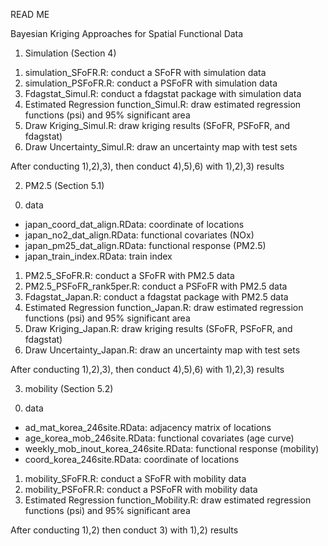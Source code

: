 READ ME

Bayesian Kriging Approaches for Spatial Functional Data


1. Simulation (Section 4)
 1) simulation_SFoFR.R: conduct a SFoFR with simulation data
 2) simulation_PSFoFR.R: conduct a PSFoFR with simulation data
 3) Fdagstat_Simul.R: conduct a fdagstat package with simulation data
 4) Estimated Regression function_Simul.R: draw estimated regression functions (psi) and 95% significant area
 5) Draw Kriging_Simul.R: draw kriging results (SFoFR, PSFoFR, and fdagstat)
 6) Draw Uncertainty_Simul.R: draw an uncertainty map with test sets 

After conducting 1),2),3), then conduct 4),5),6) with 1),2),3) results


2. PM2.5 (Section 5.1)
 0) data
  - japan_coord_dat_align.RData: coordinate of locations
  - japan_no2_dat_align.RData: functional covariates (NOx)
  - japan_pm25_dat_align.RData: functional response (PM2.5)
  - japan_train_index.RData: train index
 1) PM2.5_SFoFR.R: conduct a SFoFR with PM2.5 data
 2) PM2.5_PSFoFR_rank5per.R: conduct a PSFoFR with PM2.5 data
 3) Fdagstat_Japan.R: conduct a fdagstat package with PM2.5 data
 4) Estimated Regression function_Japan.R: draw estimated regression functions (psi) and 95% significant area
 5) Draw Kriging_Japan.R: draw kriging results (SFoFR, PSFoFR, and fdagstat)
 6) Draw Uncertainty_Japan.R: draw an uncertainty map with test sets 

After conducting 1),2),3), then conduct 4),5),6) with 1),2),3) results

3. mobility (Section 5.2)
 0) data
  - ad_mat_korea_246site.RData: adjacency matrix of locations
  - age_korea_mob_246site.RData: functional covariates (age curve)
  - weekly_mob_inout_korea_246site.RData: functional response (mobility)
  - coord_korea_246site.RData: coordinate of locations
 1) mobility_SFoFR.R: conduct a SFoFR with mobility data
 2) mobility_PSFoFR.R: conduct a PSFoFR with mobility data
 3) Estimated Regression function_Mobility.R: draw estimated regression functions (psi) and 95% significant area

After conducting 1),2) then conduct 3) with 1),2) results



